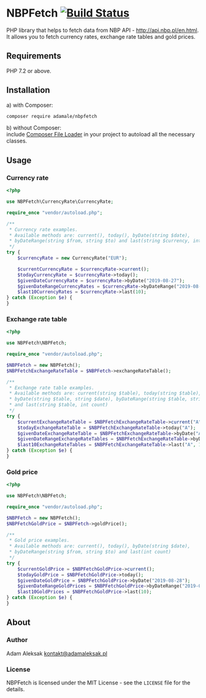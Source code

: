 # NBPFetch [![Build Status](https://travis-ci.org/adamale/NBPFetch.svg?branch=master)](https://travis-ci.org/adamale/NBPFetch)
PHP library that helps to fetch data from NBP API - http://api.nbp.pl/en.html.  
It allows you to fetch currency rates, exchange rate tables and gold prices.

## Requirements
PHP 7.2 or above.

## Installation
a) with Composer:
``` bash
composer require adamale/nbpfetch
```
b) without Composer:  
include [Composer File Loader](https://github.com/Wilkins/composer-file-loader) in your project to autoload all the necessary classes.

## Usage

### Currency rate
```php
<?php

use NBPFetch\CurrencyRate\CurrencyRate;

require_once "vendor/autoload.php";

/**
 * Currency rate examples.
 * Available methods are: current(), today(), byDate(string $date),
 * byDateRange(string $from, string $to) and last(string $currency, int count).
 */
try {
    $currencyRate = new CurrencyRate("EUR");

    $currentCurrencyRate = $currencyRate->current();
    $todayCurrencyRate = $currencyRate->today();
    $givenDateCurrencyRate = $currencyRate->byDate("2019-08-27");
    $givenDateRangeCurrencyRates = $currencyRate->byDateRange("2019-08-01", "2019-08-30");
    $last10CurrencyRates = $currencyRate->last(10);
} catch (Exception $e) {
}
```

### Exchange rate table
```php
<?php

use NBPFetch\NBPFetch;

require_once "vendor/autoload.php";

$NBPFetch = new NBPFetch();
$NBPFetchExchangeRateTable = $NBPFetch->exchangeRateTable();

/**
 * Exchange rate table examples.
 * Available methods are: current(string $table), today(string $table),
 * byDate(string $table, string $date), byDateRange(string $table, string $from, string $to)
 * and last(string $table, int count)
 */
try {
    $currentExchangeRateTable = $NBPFetchExchangeRateTable->current("A");
    $todayExchangeRateTable = $NBPFetchExchangeRateTable->today("A");
    $givenDateExchangeRateTable = $NBPFetchExchangeRateTable->byDate("A", "2019-08-28");
    $givenDateRangeExchangeRateTables = $NBPFetchExchangeRateTable->byDateRange("A", "2019-08-01", "2019-08-31");
    $last10ExchangeRateTables = $NBPFetchExchangeRateTable->last("A", 10);
} catch (Exception $e) {
}
```

### Gold price
```php
<?php

use NBPFetch\NBPFetch;

require_once "vendor/autoload.php";

$NBPFetch = new NBPFetch();
$NBPFetchGoldPrice = $NBPFetch->goldPrice();

/**
 * Gold price examples.
 * Available methods are: current(), today(), byDate(string $date),
 * byDateRange(string $from, string $to) and last(int count)
 */
try {
    $currentGoldPrice = $NBPFetchGoldPrice->current();
    $todayGoldPrice = $NBPFetchGoldPrice->today();
    $givenDateGoldPrice = $NBPFetchGoldPrice->byDate("2019-08-28");
    $givenDateRangeGoldPrices = $NBPFetchGoldPrice->byDateRange("2019-08-01", "2019-08-31");
    $last10GoldPrices = $NBPFetchGoldPrice->last(10);
} catch (Exception $e) {
}
```

## About

### Author
Adam Aleksak <kontakt@adamaleksak.pl>

### License
NBPFetch is licensed under the MIT License - see the `LICENSE` file for the details.